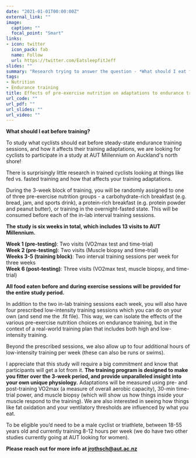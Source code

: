 ```yaml
---
date: "2021-01-01T00:00:00Z"
external_link: ""
image:
  caption: ""
  focal_point: "Smart"
links:
- icon: twitter 
  icon_pack: fab
  name: Follow
  url: https://twitter.com/EatsleepfitJeff
slides: ""
summary: "Research trying to answer the question - *What should I eat for breakfast before exercise?*"
tags:
- Nutrition
- Endurance training
title: Effects of pre-exercise nutrition on adaptations to endurance training 
url_code: ""
url_pdf: ""
url_slides: ""
url_video: ""
---
```


**What should I eat before training?**

To study what cyclists should eat before steady-state endurance training sessions, and how it affects their training adaptations, we are looking for cyclists to participate in a study at AUT Millennium on Auckland's north shore!

There is surprisingly little research in trained cyclists looking at things like fed vs. fasted training and how that affects your training adaptations.

During the 3-week block of training, you will be randomly assigned to one of three pre-exercise nutrition groups - a carbohydrate-rich breakfast (e.g. bread, jam, and sports drink), a protein-rich breakfast (e.g. protein powder and peanut butter), or training in the overnight-fasted state. This will be consumed before each of the in-lab interval training sessions.

**The study is six weeks in total, which includes 13 visits to AUT Millennium.**

**Week 1 (pre-testing)**: Two visits (VO2max test and time-trial)<br>
**Week 2 (pre-testing)**: Two visits (Muscle biopsy and time-trial)<br>
**Weeks 3-5 (training block)**: Two interval training sessions per week for three weeks<br>
**Week 6 (post-testing)**: Three visits (VO2max test, muscle biopsy, and time-trial)<br>

**All food eaten before and during exercise sessions will be provided for the entire study period.**

In addition to the two in-lab training sessions each week, you will also have four prescribed low-intensity training sessions which you can do on your own (and send me the .fit file). This way, we can isolate the effects of the various pre-exercise nutrition choices on endurance training, but in the context of a real-world training plan that includes both high and low-intensity training.

Beyond the prescribed sessions, we also allow up to four additional hours of low-intensity training per week (these can also be runs or swims).

I appreciate that this study will require a big commitment and know that participants will get a lot from it. **The training program is designed to make you fitter over the 3-week period, and provide unparalleled insight into your own unique physiology.** Adaptations will be measured using pre- and post-training VO2max (a measure of overall aerobic capacity), 30-min time-trial power, and muscle biopsy (which will show us how things inside your muscle respond to the training). We are also interested in seeing how things like fat oxidation and your ventilatory thresholds are influenced by what you eat.

To be eligible you’d need to be a male cyclist or triathlete, between 18-55 years old and currently training 8-12 hours per week (we do have two other studies currently going at AUT looking for women).

**Please reach out for more info at jrothsch@aut.ac.nz**



